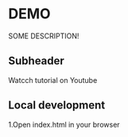 # DEMO
 
SOME DESCRIPTION!

## Subheader

Watcch  tutorial on Youtube


## Local development

1.Open index.html in your browser